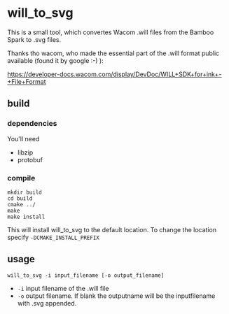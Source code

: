 # will_to_svg

This is a small tool, which convertes Wacom .will files from the Bamboo Spark to .svg files.

Thanks tho wacom, who made the essential part of the .will format public available (found it by google :-) ):

https://developer-docs.wacom.com/display/DevDoc/WILL+SDK+for+ink+-+File+Format

## build

### dependencies
You'll need

* libzip
* protobuf

### compile

```
mkdir build
cd build
cmake ../
make
make install
```

This will install will_to_svg to the default location. To change the location specify `-DCMAKE_INSTALL_PREFIX`

## usage

```
will_to_svg -i input_filename [-o output_filename]
```

* `-i` input filename of the .will file
* `-o` output filename. If blank the outputname will be the inputfilename with .svg appended.  


